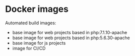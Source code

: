 # Docker images

Automated build images:
- base image for web projects based in php:7.1.10-apache
- base image for web projects based in php:5.6.30-apache
- base image for js projects
- image for CI/CD
